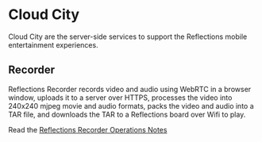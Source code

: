 # Cloud City

Cloud City are the server-side services to support the Reflections mobile entertainment experiences. 

## Recorder

Reflections Recorder records video and audio using WebRTC in a browser window, uploads it to a server over HTTPS, processes the video into 240x240 mjpeg movie and audio formats, packs the video and audio into a TAR file, and downloads the TAR to a Reflections board over Wifi to play.

Read the [Reflections Recorder Operations Notes]()


